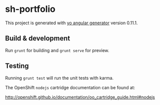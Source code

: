 # sh-portfolio

This project is generated with [yo angular generator](https://github.com/yeoman/generator-angular)
version 0.11.1.

## Build & development

Run `grunt` for building and `grunt serve` for preview.

## Testing

Running `grunt test` will run the unit tests with karma.

The OpenShift `nodejs` cartridge documentation can be found at:

http://openshift.github.io/documentation/oo_cartridge_guide.html#nodejs
